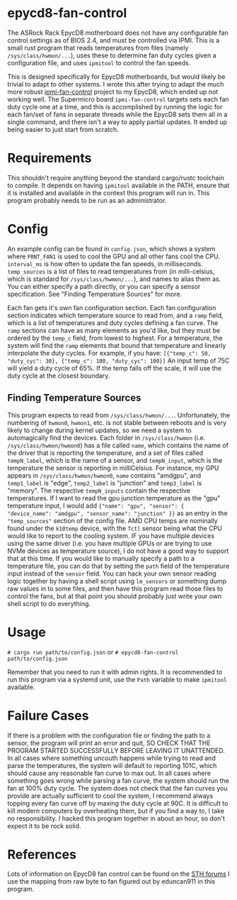 # epycd8-fan-control
The ASRock Rack EpycD8 motherboard does not have any configurable fan control settings as of BIOS 2.4, and must be controlled via IPMI.
This is a small rust program that reads temperatures from files (namely `/sys/class/hwmon/...`), uses these to determine fan duty cycles given a configuration file, and uses `ipmitool` to control the fan speeds.

This is designed specifically for EpycD8 motherboards, but would likely be trivial to adapt to other systems. 
I wrote this after trying to adapt the much more robust [ipmi-fan-control](https://github.com/chenxiaolong/ipmi-fan-control) project to my EpycD8, which ended up not working well. The Supermicro board `ipmi-fan-control` targets sets each fan duty cycle one at a time, and this is accomplished by running the logic for each fan/set of fans in separate threads while the EpycD8 sets them all in a single command, and there isn't a way to apply partial updates. It ended up being easier to just start from scratch.

# Requirements
This shouldn't require anything beyond the standard cargo/rustc toolchain to compile. It depends on having `ipmitool` available in the PATH, ensure that it is installed and available in the context this program will run in.
This program probably needs to be run as an administrator.

# Config
An example config can be found in `config.json`, which shows a system where `FRNT_FAN1` is used to cool the GPU and all other fans cool the CPU.
`interval_ms` is how often to update the fan speeds, in milliseconds.
`temp_sources` is a list of files to read temperatures from (in milli-celsius, which is standard for `/sys/class/hwmon/...`), and names to alias them as. You can either specify a path directly, or you can specify a sensor specification. See "Finding Temperature Sources" for more.


Each fan gets it's own fan configuration section.
Each fan configuration section indicates which temperature source to read from, and a `ramp` field, which is a list of temperatures and duty cycles defining a fan curve.
The `ramp` sections can have as many elements as you'd like, but they must be ordered by the `temp_c` field, from lowest to highest. 
For a temperature, the system will find the `ramp` elements that bound that temperature and linearly interpolate the duty cycles. For example, if you have:
`[{"temp_c": 50, "duty_cyc": 30}, {"temp_c": 100, "duty_cyc": 100}]`
An input temp of 75C will yield a duty cycle of 65%. If the temp falls off the scale, it will use the duty cycle at the closest boundary.

## Finding Temperature Sources
This program expects to read from `/sys/class/hwmon/...`. Unfortunately, the numbering of `hwmon0`, `hwmon1`, etc. is not stable between reboots and is very likely to change during kernel updates, so we need a system to automagically find the devices. 
Each folder in `/sys/class/hwmon` (i.e. `/sys/class/hwmon/hwmon0`) has a file called `name`, which contains the name of the driver that is reporting the temperature, and a set of files called `tempN_label`, which is the name of a sensor, and `tempN_input`, which is the temperature the sensor is reporting in milliCelsius. For instance, my GPU appears in `/sys/class/hwmon/hwmon0`, `name` contains "amdgpu", and `temp1_label` is "edge", `temp2_label` is "junction" and `temp3_label` is "memory". The respective `tempN_inputs` contain the respective temperatures. If I want to read the gpu junction temperature as the "gpu" temperature input, I would add `{"name": "gpu", "sensor": { "device_name": "amdgpu", "sensor_name": "junction" }}` as an entry in the `"temp_sources"` section of the config file. AMD CPU temps are nominally found under the `k10temp` device, with the `Tctl` sensor being what the CPU would like to report to the cooling system.
IF you have multiple devices using the same driver (i.e. you have multiple GPUs or are trying to use NVMe devices as temperature source), I do not have a good way to support that at this time. If you would like to manually specify a path to a temperature file, you can do that by setting the `path` field of the temperature input instead of the `sensor` field. You can hack your own sensor reading logic together by having a shell script using `lm_sensors` or something dump raw values in to some files, and then have this program read those files to control the fans, but at that point you should probably just write your own shell script to do everything.

# Usage
`# cargo run path/to/config.json`
or
`# epycd8-fan-control path/to/config.json`

Remember that you need to run it with admin rights.
It is recommended to run this program via a systemd unit, use the `Path` variable to make `ipmitool` available.

# Failure Cases
If there is a problem with the configuration file or finding the path to a sensor, the program will print an error and quit, SO CHECK THAT THE PROGRAM STARTED SUCCESSFULLY BEFORE LEAVING IT UNATTENDED.
In all cases where something uncouth happens while trying to read and parse the temperatures, the system will default to reporting 101C, which should cause any reasonable fan curve to max out.
In all cases where something goes wrong while parsing a fan curve, the system should run the fan at 100% duty cycle.
The system does not check that the fan curves you provide are actually sufficient to cool the system, I recommend always topping every fan curve off by maxing the duty cycle at 90C. It is difficult to kill modern computers by overheating them, but if you find a way to, I take no responsibility.
I hacked this program together in about an hour, so don't expect it to be rock solid.

# References
Lots of information on EpycD8 fan control can be found on the [STH forums](https://forums.servethehome.com/index.php?threads/asrock-rack-bmc-fan-control.26941/)
I use the mapping from raw byte to fan figured out by eduncan911 in this program.